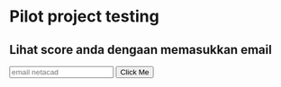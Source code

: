 

# Pilot project testing

## Lihat score anda dengaan memasukkan email
<input type="email" id="email" name="emails" placeholder="email netacad">
<button onclick="onClick()">Click Me</button>
<pre>
<div id="result" style="display:none;">
</div>
</pre>

<script type="text/javascript" src="p1_pilot.json"></script>

<script>
function onClick() {
    var email = document.getElementById("email").value;
    var notexist = typeof obj[email]=== "undefined";    
    document.getElementById("result").innerHTML=obj[email]["out"];
    x.style.display = "block";      
    }
</script>

